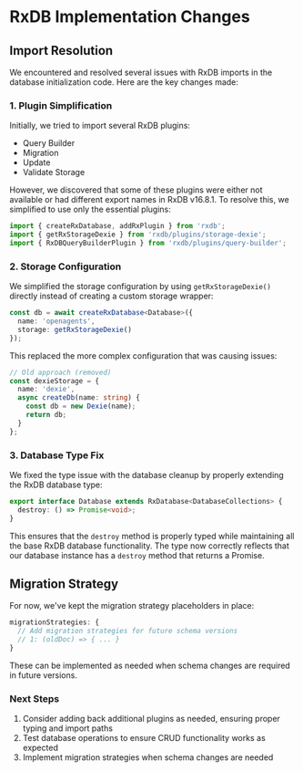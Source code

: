 # RxDB Implementation Changes

## Import Resolution

We encountered and resolved several issues with RxDB imports in the database initialization code. Here are the key changes made:

### 1. Plugin Simplification

Initially, we tried to import several RxDB plugins:
- Query Builder
- Migration
- Update
- Validate Storage

However, we discovered that some of these plugins were either not available or had different export names in RxDB v16.8.1. To resolve this, we simplified to use only the essential plugins:

```typescript
import { createRxDatabase, addRxPlugin } from 'rxdb';
import { getRxStorageDexie } from 'rxdb/plugins/storage-dexie';
import { RxDBQueryBuilderPlugin } from 'rxdb/plugins/query-builder';
```

### 2. Storage Configuration

We simplified the storage configuration by using `getRxStorageDexie()` directly instead of creating a custom storage wrapper:

```typescript
const db = await createRxDatabase<Database>({
  name: 'openagents',
  storage: getRxStorageDexie()
});
```

This replaced the more complex configuration that was causing issues:

```typescript
// Old approach (removed)
const dexieStorage = {
  name: 'dexie',
  async createDb(name: string) {
    const db = new Dexie(name);
    return db;
  }
};
```

### 3. Database Type Fix

We fixed the type issue with the database cleanup by properly extending the RxDB database type:

```typescript
export interface Database extends RxDatabase<DatabaseCollections> {
  destroy: () => Promise<void>;
}
```

This ensures that the `destroy` method is properly typed while maintaining all the base RxDB database functionality. The type now correctly reflects that our database instance has a `destroy` method that returns a Promise.

## Migration Strategy

For now, we've kept the migration strategy placeholders in place:

```typescript
migrationStrategies: {
  // Add migration strategies for future schema versions
  // 1: (oldDoc) => { ... }
}
```

These can be implemented as needed when schema changes are required in future versions.

### Next Steps

1. Consider adding back additional plugins as needed, ensuring proper typing and import paths
2. Test database operations to ensure CRUD functionality works as expected
3. Implement migration strategies when schema changes are needed
